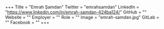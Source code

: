 +++
Title = "Emrah Şamdan"
Twitter = "emrahsamdan"
LinkedIn = "https://www.linkedin.com/in/emrah-samdan-424ba124/"
GitHub = ""
Website = ""
Employer = ""
Role = ""
Image = "emrah-samdan.jpg"
GitLab = ""
Facebook = ""
+++
